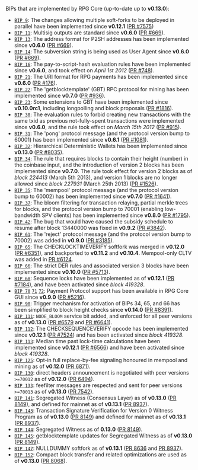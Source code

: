 BIPs that are implemented by RPG Core (up-to-date up to **v0.13.0**):

* [`BIP 9`](https://github.com/rpg/bips/blob/master/bip-0009.mediawiki): The changes allowing multiple soft-forks to be deployed in parallel have been implemented since **v0.12.1**  ([PR #7575](https://github.com/RPGCoin/RPG-Core/pull/7575))
* [`BIP 11`](https://github.com/rpg/bips/blob/master/bip-0011.mediawiki): Multisig outputs are standard since **v0.6.0** ([PR #669](https://github.com/RPGCoin/RPG-Core/pull/669)).
* [`BIP 13`](https://github.com/rpg/bips/blob/master/bip-0013.mediawiki): The address format for P2SH addresses has been implemented since **v0.6.0** ([PR #669](https://github.com/RPGCoin/RPG-Core/pull/669)).
* [`BIP 14`](https://github.com/rpg/bips/blob/master/bip-0014.mediawiki): The subversion string is being used as User Agent since **v0.6.0** ([PR #669](https://github.com/RPGCoin/RPG-Core/pull/669)).
* [`BIP 16`](https://github.com/rpg/bips/blob/master/bip-0016.mediawiki): The pay-to-script-hash evaluation rules have been implemented since **v0.6.0**, and took effect on *April 1st 2012* ([PR #748](https://github.com/RPGCoin/RPG-Core/pull/748)).
* [`BIP 21`](https://github.com/rpg/bips/blob/master/bip-0021.mediawiki): The URI format for RPG payments has been implemented since **v0.6.0** ([PR #176](https://github.com/RPGCoin/RPG-Core/pull/176)).
* [`BIP 22`](https://github.com/rpg/bips/blob/master/bip-0022.mediawiki): The 'getblocktemplate' (GBT) RPC protocol for mining has been implemented since **v0.7.0** ([PR #936](https://github.com/RPGCoin/RPG-Core/pull/936)).
* [`BIP 23`](https://github.com/rpg/bips/blob/master/bip-0023.mediawiki): Some extensions to GBT have been implemented since **v0.10.0rc1**, including longpolling and block proposals ([PR #1816](https://github.com/RPGCoin/RPG-Core/pull/1816)).
* [`BIP 30`](https://github.com/rpg/bips/blob/master/bip-0030.mediawiki): The evaluation rules to forbid creating new transactions with the same txid as previous not-fully-spent transactions were implemented since **v0.6.0**, and the rule took effect on *March 15th 2012* ([PR #915](https://github.com/RPGCoin/RPG-Core/pull/915)).
* [`BIP 31`](https://github.com/rpg/bips/blob/master/bip-0031.mediawiki): The 'pong' protocol message (and the protocol version bump to 60001) has been implemented since **v0.6.1** ([PR #1081](https://github.com/RPGCoin/RPG-Core/pull/1081)).
* [`BIP 32`](https://github.com/rpg/bips/blob/master/bip-0032.mediawiki): Hierarchical Deterministic Wallets has been implemented since **v0.13.0** ([PR #8035](https://github.com/RPGCoin/RPG-Core/pull/8035)).
* [`BIP 34`](https://github.com/rpg/bips/blob/master/bip-0034.mediawiki): The rule that requires blocks to contain their height (number) in the coinbase input, and the introduction of version 2 blocks has been implemented since **v0.7.0**. The rule took effect for version 2 blocks as of *block 224413* (March 5th 2013), and version 1 blocks are no longer allowed since *block 227931* (March 25th 2013) ([PR #1526](https://github.com/RPGCoin/RPG-Core/pull/1526)).
* [`BIP 35`](https://github.com/rpg/bips/blob/master/bip-0035.mediawiki): The 'mempool' protocol message (and the protocol version bump to 60002) has been implemented since **v0.7.0** ([PR #1641](https://github.com/RPGCoin/RPG-Core/pull/1641)).
* [`BIP 37`](https://github.com/rpg/bips/blob/master/bip-0037.mediawiki): The bloom filtering for transaction relaying, partial merkle trees for blocks, and the protocol version bump to 70001 (enabling low-bandwidth SPV clients) has been implemented since **v0.8.0** ([PR #1795](https://github.com/RPGCoin/RPG-Core/pull/1795)).
* [`BIP 42`](https://github.com/rpg/bips/blob/master/bip-0042.mediawiki): The bug that would have caused the subsidy schedule to resume after block 13440000 was fixed in **v0.9.2** ([PR #3842](https://github.com/RPGCoin/RPG-Core/pull/3842)).
* [`BIP 61`](https://github.com/rpg/bips/blob/master/bip-0061.mediawiki): The 'reject' protocol message (and the protocol version bump to 70002) was added in **v0.9.0** ([PR #3185](https://github.com/RPGCoin/RPG-Core/pull/3185)).
* [`BIP 65`](https://github.com/rpg/bips/blob/master/bip-0065.mediawiki): The CHECKLOCKTIMEVERIFY softfork was merged in **v0.12.0** ([PR #6351](https://github.com/RPGCoin/RPG-Core/pull/6351)), and backported to **v0.11.2** and **v0.10.4**. Mempool-only CLTV was added in [PR #6124](https://github.com/RPGCoin/RPG-Core/pull/6124).
* [`BIP 66`](https://github.com/rpg/bips/blob/master/bip-0066.mediawiki): The strict DER rules and associated version 3 blocks have been implemented since **v0.10.0** ([PR #5713](https://github.com/RPGCoin/RPG-Core/pull/5713)).
* [`BIP 68`](https://github.com/rpg/bips/blob/master/bip-0068.mediawiki): Sequence locks have been implemented as of **v0.12.1**  ([PR #7184](https://github.com/RPGCoin/RPG-Core/pull/7184)), and have been activated since *block 419328*.
* [`BIP 70`](https://github.com/rpg/bips/blob/master/bip-0070.mediawiki) [`71`](https://github.com/rpg/bips/blob/master/bip-0071.mediawiki) [`72`](https://github.com/rpg/bips/blob/master/bip-0072.mediawiki): Payment Protocol support has been available in RPG Core GUI since **v0.9.0** ([PR #5216](https://github.com/RPGCoin/RPG-Core/pull/5216)).
* [`BIP 90`](https://github.com/rpg/bips/blob/master/bip-0090.mediawiki): Trigger mechanism for activation of BIPs 34, 65, and 66 has been simplified to block height checks since **v0.14.0** ([PR #8391](https://github.com/RPGCoin/RPG-Core/pull/8391)).
* [`BIP 111`](https://github.com/rpg/bips/blob/master/bip-0111.mediawiki): `NODE_BLOOM` service bit added, and enforced for all peer versions as of **v0.13.0** ([PR #6579](https://github.com/RPGCoin/RPG-Core/pull/6579) and [PR #6641](https://github.com/RPGCoin/RPG-Core/pull/6641)).
* [`BIP 112`](https://github.com/rpg/bips/blob/master/bip-0112.mediawiki): The CHECKSEQUENCEVERIFY opcode has been implemented since **v0.12.1** ([PR #7524](https://github.com/RPGCoin/RPG-Core/pull/7524)) and has been activated since *block 419328*.
* [`BIP 113`](https://github.com/rpg/bips/blob/master/bip-0113.mediawiki): Median time past lock-time calculations have been implemented since **v0.12.1** ([PR #6566](https://github.com/RPGCoin/RPG-Core/pull/6566)) and have been activated since *block 419328*.
* [`BIP 125`](https://github.com/rpg/bips/blob/master/bip-0125.mediawiki): Opt-in full replace-by-fee signaling honoured in mempool and mining as of **v0.12.0** ([PR 6871](https://github.com/RPGCoin/RPG-Core/pull/6871)).
* [`BIP 130`](https://github.com/rpg/bips/blob/master/bip-0130.mediawiki): direct headers announcement is negotiated with peer versions `>=70012` as of **v0.12.0** ([PR 6494](https://github.com/RPGCoin/RPG-Core/pull/6494)).
* [`BIP 133`](https://github.com/rpg/bips/blob/master/bip-0133.mediawiki): feefilter messages are respected and sent for peer versions `>=70013` as of **v0.13.0** ([PR 7542](https://github.com/RPGCoin/RPG-Core/pull/7542)).
* [`BIP 141`](https://github.com/rpg/bips/blob/master/bip-0141.mediawiki): Segregated Witness (Consensus Layer) as of **v0.13.0** ([PR 8149](https://github.com/RPGCoin/RPG-Core/pull/8149)), and defined for mainnet as of **v0.13.1** ([PR 8937](https://github.com/RPGCoin/RPG-Core/pull/8937)).
* [`BIP 143`](https://github.com/rpg/bips/blob/master/bip-0143.mediawiki): Transaction Signature Verification for Version 0 Witness Program as of **v0.13.0** ([PR 8149](https://github.com/RPGCoin/RPG-Core/pull/8149)) and defined for mainnet as of **v0.13.1** ([PR 8937](https://github.com/RPGCoin/RPG-Core/pull/8937)).
* [`BIP 144`](https://github.com/rpg/bips/blob/master/bip-0144.mediawiki): Segregated Witness as of **0.13.0** ([PR 8149](https://github.com/RPGCoin/RPG-Core/pull/8149)).
* [`BIP 145`](https://github.com/rpg/bips/blob/master/bip-0145.mediawiki): getblocktemplate updates for Segregated Witness as of **v0.13.0** ([PR 8149](https://github.com/RPGCoin/RPG-Core/pull/8149)).
* [`BIP 147`](https://github.com/rpg/bips/blob/master/bip-0147.mediawiki): NULLDUMMY softfork as of **v0.13.1** ([PR 8636](https://github.com/RPGCoin/RPG-Core/pull/8636) and [PR 8937](https://github.com/RPGCoin/RPG-Core/pull/8937)).
* [`BIP 152`](https://github.com/rpg/bips/blob/master/bip-0152.mediawiki): Compact block transfer and related optimizations are used as of **v0.13.0** ([PR 8068](https://github.com/RPGCoin/RPG-Core/pull/8068)).

